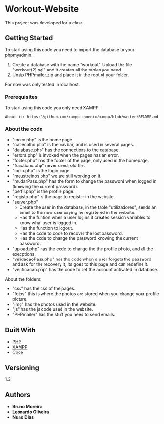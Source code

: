 # Workout-Website

This project was developed for a class.

## Getting Started

To start using this code you need to import the database to your phpmyadmin.

1. Create a database with the name "workout". Upload the file "workout(2).sql" and it creates all the tables you need.
2. Unzip PHPmailer.zip and place it in the root of your folder.

For now was only tested in localhost.

### Prerequisites

To start using this code you only need XAMPP.

```
About it: https://github.com/xampp-phoenix/xampp/blob/master/README.md
```

### About the code

- "index.php" is the home page.
- "cabecalho.php" is the navbar, and is used in several pages.
- "database.php" has the connections to the database.
- "errors.php" is invoked when the pages has an error.
- "footer.php" has the footer of the page, only used in the homepage.
- "functions.php" never used, old file.
- "login.php" is the login page.
- "meustreinos.php" we are still working on it.
- "mudarPass.php" has the form to change the password when logged in (knowing the current password).
- "perfil.php" is the profile page.
- "registo.php" is the page to register in the website.
- "server.php" 
  - Create the user in the database, in the table "utilizadores", sends an email to the new user saying he registered in the website.
  - Has the funtion when a user logins it creates session variables to know what user is logged in.
  - Has the function to logout.
  - Has the code to code to recover the lost password.
  - Has the code to change the password knowing the current password.
- "upload.php" has the code to change the the profile photo, and all the execptions.
- "validacaoPass.php" has the code when a user forgets the password and ask for the recovery it, its goes to this page and can redefine it.
- "verificacao.php" has the code to set the account activated in database.

About the folders:
- "css" has the css of the pages.
- "fotos" this is where the photos are stored when you change your profile picture.
- "img" has the photos used in the website.
- "js" has the js code used in the website.
- "PHPmailer" has the stuff you need to send emails.

## Built With

* [PHP](https://www.php.net/)
* [XAMPP](https://www.apachefriends.org/index.html)
* [Code](https://code.visualstudio.com/)


## Versioning

1.3

## Authors

* **Bruno Moreira** 
* **Leonardo Oliveira** 
* **Nuno Dias** 


